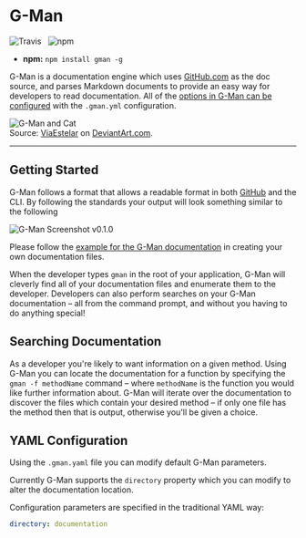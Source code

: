 G-Man
===================

![Travis](https://api.travis-ci.org/Wildhoney/G-Man.png)
&nbsp;
![npm](https://badge.fury.io/js/gman.png)

* **npm:** `npm install gman -g`

G-Man is a documentation engine which uses [GitHub.com](https://github.com/) as the doc source, and parses Markdown documents to provide an easy way for developers to read documentation. All of the [options in G-Man can be configured](#configuration) with the `.gman.yml` configuration.

![G-Man and Cat](http://wpcdn1.ripten.com/wp-content/uploads/2012/09/gmancat.jpg)<br />
Source: [ViaEstelar](http://viaestelar.deviantart.com/) on [DeviantArt.com](http://viaestelar.deviantart.com/art/About-that-cat-319586420).

---

## Getting Started

G-Man follows a format that allows a readable format in both [GitHub](https://github.com/) and the CLI. By following the standards your output will look something similar to the following

![G-Man Screenshot v0.1.0](http://i.imgur.com/ae4NA5G.png)

Please follow the [example for the G-Man documentation](https://raw.githubusercontent.com/Wildhoney/G-Man/master/documentation/G-Man.md) in creating your own documentation files.

When the developer types `gman` in the root of your application, G-Man will cleverly find all of your documentation files and enumerate them to the developer. Developers can also perform searches on your G-Man documentation &ndash; all from the command prompt, and without you having to do anything special!

## Searching Documentation

As a developer you're likely to want information on a given method. Using G-Man you can locate the documentation for a function by specifying the `gman -f methodName` command &ndash; where `methodName` is the function you would like further information about. G-Man will iterate over the documentation to discover the files which contain your desired method &ndash; if only one file has the method then that is output, otherwise you'll be given a choice.

## YAML Configuration
 
Using the `.gman.yaml` file you can modify default G-Man parameters.

Currently G-Man supports the `directory` property which you can modify to alter the documentation location.

Configuration parameters are specified in the traditional YAML way:

```yaml
directory: documentation
```